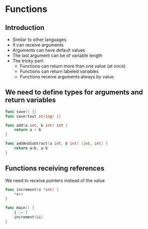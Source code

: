 # Functions

## Introduction

- Similar to other languages
- It can receive arguments
- Arguments can have default values
- The last argument can be of variable length 
- The tricky part:
    - Functions can return more than one value (at once)
    - Functions can return labeled variables
    - Functions receive arguments always by value

## We need to define types for arguments and return variables

```go
func save() {}
func save(text string) {}

func add(a int, b int) int {
    return a + b
}

func addAndSubtract(a int, b int) (int, int) {
    return a+b, a-b
}
```

## Functions receiving references

We need to receive pointers instead of the value

```go
func increment(x *int) {
    *x++
}

func main() {
    i := 1
    increment(&i)
}
```